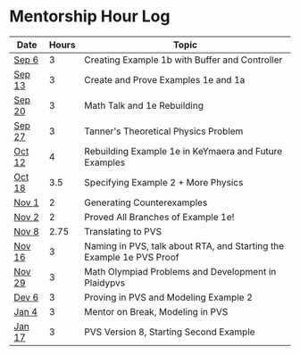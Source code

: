 # Mentorship Hour Log

| Date                             | Hours | Topic                                                                 |
| -------------------------------- | ----- | --------------------------------------------------------------------- |
| [Sep 6](journals/2023-09-06.md)  | 3     | Creating Example 1b with Buffer and Controller                        |
| [Sep 13](journals/2023-09-13.md) | 3     | Create and Prove Examples 1e and 1a                                   |
| [Sep 20](journals/2023-09-20.md) | 3     | Math Talk and 1e Rebuilding                                           |
| [Sep 27](journals/2023-09-27.md) | 3     | Tanner's Theoretical Physics Problem                                  |
| [Oct 12](journals/2023-10-12.md) | 4     | Rebuilding Example 1e in KeYmaera and Future Examples                 |
| [Oct 18](journals/2023-10-18.md) | 3.5   | Specifying Example 2 + More Physics                                   |
| [Nov 1](journals/2023-11-01.md)  | 2     | Generating Counterexamples                                            |
| [Nov 2](journals/2023-11-02.md)  | 2     | Proved All Branches of Example 1e!                                    |
| [Nov 8](journals/2023-11-08.md)  | 2.75  | Translating to PVS                                                    |
| [Nov 16](journals/2023-11-16.md) | 3     | Naming in PVS, talk about RTA, and Starting the Example 1e PVS Proof  |
| [Nov 29](journals/2023-11-29.md) | 3     | Math Olympiad Problems and Development in Plaidypvs                   |
| [Dev 6](journals/2023-12-06.md)  | 3     | Proving in PVS and Modeling Example 2                                 |
| [Jan 4](journals/2024-01-04.md)  | 3     | Mentor on Break, Modeling in PVS                                      |
| [Jan 17](journals/2024-01-17.md) | 3     | PVS Version 8, Starting Second Example                                |
